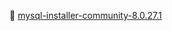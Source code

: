 :link: [mysql-installer-community-8.0.27.1](https://dev.mysql.com/get/Downloads/MySQLInstaller/mysql-installer-community-8.0.27.1.msi)  
